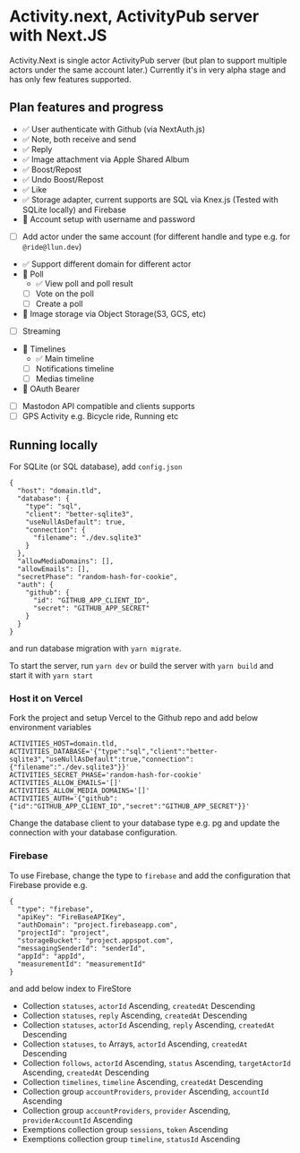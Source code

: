 # Activity.next, ActivityPub server with Next.JS

Activity.Next is single actor ActivityPub server (but plan to support
multiple actors under the same account later.) Currently it's in very
alpha stage and has only few features supported.

## Plan features and progress

- ✅ User authenticate with Github (via NextAuth.js)
- ✅ Note, both receive and send
- ✅ Reply
- ✅ Image attachment via Apple Shared Album
- ✅ Boost/Repost
- ✅ Undo Boost/Repost
- ✅ Like
- ✅ Storage adapter, current supports are SQL via Knex.js (Tested with SQLite locally) and Firebase
- 🚧 Account setup with username and password
- [ ] Add actor under the same account (for different handle and type e.g. for `@ride@llun.dev`)
- ✅ Support different domain for different actor
- 🚧 Poll
  - ✅ View poll and poll result
  - [ ] Vote on the poll
  - [ ] Create a poll
- 🚧 Image storage via Object Storage(S3, GCS, etc)
- [ ] Streaming
- 🚧 Timelines
  - ✅ Main timeline
  - [ ] Notifications timeline
  - [ ] Medias timeline
- 🚧 OAuth Bearer
- [ ] Mastodon API compatible and clients supports
- [ ] GPS Activity e.g. Bicycle ride, Running etc

## Running locally

For SQLite (or SQL database), add `config.json`

```
{
  "host": "domain.tld",
  "database": {
    "type": "sql",
    "client": "better-sqlite3",
    "useNullAsDefault": true,
    "connection": {
      "filename": "./dev.sqlite3"
    }
  },
  "allowMediaDomains": [],
  "allowEmails": [],
  "secretPhase": "random-hash-for-cookie",
  "auth": {
    "github": {
      "id": "GITHUB_APP_CLIENT_ID",
      "secret": "GITHUB_APP_SECRET"
    }
  }
}
```

and run database migration with `yarn migrate`.

To start the server, run `yarn dev` or build the server with
`yarn build` and start it with `yarn start`

### Host it on Vercel

Fork the project and setup Vercel to the Github repo and add
below environment variables

```
ACTIVITIES_HOST=domain.tld,
ACTIVITIES_DATABASE='{"type":"sql","client":"better-sqlite3","useNullAsDefault":true,"connection":{"filename":"./dev.sqlite3"}}'
ACTIVITIES_SECRET_PHASE='random-hash-for-cookie'
ACTIVITIES_ALLOW_EMAILS='[]'
ACTIVITIES_ALLOW_MEDIA_DOMAINS='[]'
ACTIVITIES_AUTH='{"github":{"id":"GITHUB_APP_CLIENT_ID","secret":"GITHUB_APP_SECRET"}}'
```

Change the database client to your database type e.g. pg and update
the connection with your database configuration.

### Firebase

To use Firebase, change the type to `firebase` and add the configuration
that Firebase provide e.g.

```
{
  "type": "firebase",
  "apiKey": "FireBaseAPIKey",
  "authDomain": "project.firebaseapp.com",
  "projectId": "project",
  "storageBucket": "project.appspot.com",
  "messagingSenderId": "senderId",
  "appId": "appId",
  "measurementId": "measurementId"
}
```

and add below index to FireStore

- Collection `statuses`, `actorId` Ascending, `createdAt` Descending
- Collection `statuses`, `reply` Ascending, `createdAt` Descending
- Collection `statuses`, `actorId` Ascending, `reply` Ascending, `createdAt` Descending
- Collection `statuses`, `to` Arrays, `actorId` Ascending, `createdAt` Descending
- Collection `follows`, `actorId` Ascending, `status` Ascending, `targetActorId` Ascending, `createdAt` Descending
- Collection `timelines`, `timeline` Ascending, `createdAt` Descending
- Collection group `accountProviders`, `provider` Ascending, `accountId` Ascending
- Collection group `accountProviders`, `provider` Ascending, `providerAccountId` Ascending
- Exemptions collection group `sessions`, `token` Ascending
- Exemptions collection group `timeline`, `statusId` Ascending
